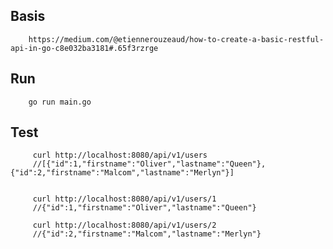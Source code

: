 Basis
---

        https://medium.com/@etiennerouzeaud/how-to-create-a-basic-restful-api-in-go-c8e032ba3181#.65f3rzrge
        
        
Run
---

        go run main.go
        
        
Test
----
         curl http://localhost:8080/api/v1/users
         //[{"id":1,"firstname":"Oliver","lastname":"Queen"},{"id":2,"firstname":"Malcom","lastname":"Merlyn"}]
         
         
         curl http://localhost:8080/api/v1/users/1
         //{"id":1,"firstname":"Oliver","lastname":"Queen"}
         
         curl http://localhost:8080/api/v1/users/2
         //{"id":2,"firstname":"Malcom","lastname":"Merlyn"}
         
         